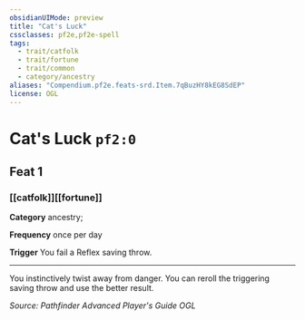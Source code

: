 ```yaml
---
obsidianUIMode: preview
title: "Cat's Luck"
cssclasses: pf2e,pf2e-spell
tags:
  - trait/catfolk
  - trait/fortune
  - trait/common
  - category/ancestry
aliases: "Compendium.pf2e.feats-srd.Item.7qBuzHY8kEG8SdEP"
license: OGL
---
```

# Cat's Luck `pf2:0`
## Feat 1
### [[catfolk]][[fortune]]

**Category** ancestry; 




**Frequency** once per day

**Trigger** You fail a Reflex saving throw.

* * *

You instinctively twist away from danger. You can reroll the triggering saving throw and use the better result.

*Source: Pathfinder Advanced Player's Guide*
*OGL*